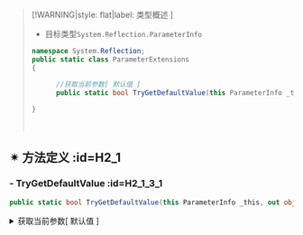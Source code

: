 <br/>

>[!WARNING|style: flat|label: 类型概述 ]
>
>- 目标类型`System.Reflection.ParameterInfo`
>
>```csharp
>namespace System.Reflection;
>public static class ParameterExtensions
>{
>
>       //获取当前参数[ 默认值 ]
>       public static bool TryGetDefaultValue(this ParameterInfo _this, out object? defaultValue);
>      
>}
>
>
>```
>
><br/>

## ✴ 方法定义 :id=H2_1

### - <span class='spMethod'>TryGetDefaultValue</span>  :id=H2_1_3_1

```csharp
public static bool TryGetDefaultValue(this ParameterInfo _this, out object? defaultValue);

```



<details><summary class='spSummary'>获取当前参数[ 默认值 ]</summary> 
<!-- start -->   




>**参数项**
>
>- `[ _this ]`当前类型<span style='color:Blue'>( this )</span>
>
> ---
>
>
>
>**返回值**
>
>- `[ defaultValue ]`当前参数默认值<span style='color:Blue'>[ 参数未提供为`NULL`]</span>
>
><br/>

```csharp
public class T1
{
      public void Print(string P1, ref int P2, int P3 = 10)
      { }
}

MethodInfo methodInfo = typeof(T1).GetTypeInfo().DeclaredMethods.First();
ParameterInfo[] parameters = methodInfo.GetParameters();
foreach (var item in parameters)
{
    
      string pName = item.Name;
      bool b = item.TryGetDefaultValue(out var pValue);
      if (pName is "P3")
          Assert.AreEqual(pValue, 10);

}


```





<!-- end --> 
</details>

